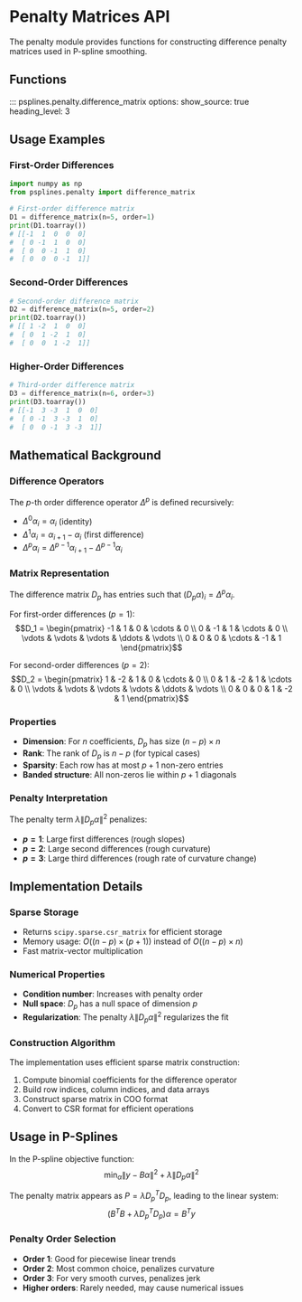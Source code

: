 # Penalty Matrices API

The penalty module provides functions for constructing difference penalty matrices used in P-spline smoothing.

## Functions

::: psplines.penalty.difference_matrix
    options:
      show_source: true
      heading_level: 3

## Usage Examples

### First-Order Differences

```python
import numpy as np
from psplines.penalty import difference_matrix

# First-order difference matrix
D1 = difference_matrix(n=5, order=1)
print(D1.toarray())
# [[-1  1  0  0  0]
#  [ 0 -1  1  0  0]
#  [ 0  0 -1  1  0]
#  [ 0  0  0 -1  1]]
```

### Second-Order Differences

```python
# Second-order difference matrix  
D2 = difference_matrix(n=5, order=2)
print(D2.toarray())
# [[ 1 -2  1  0  0]
#  [ 0  1 -2  1  0]
#  [ 0  0  1 -2  1]]
```

### Higher-Order Differences

```python
# Third-order difference matrix
D3 = difference_matrix(n=6, order=3)
print(D3.toarray())
# [[-1  3 -3  1  0  0]
#  [ 0 -1  3 -3  1  0]
#  [ 0  0 -1  3 -3  1]]
```

## Mathematical Background

### Difference Operators

The $p$-th order difference operator $\Delta^p$ is defined recursively:

- $\Delta^0 \alpha_i = \alpha_i$ (identity)
- $\Delta^1 \alpha_i = \alpha_{i+1} - \alpha_i$ (first difference)
- $\Delta^p \alpha_i = \Delta^{p-1} \alpha_{i+1} - \Delta^{p-1} \alpha_i$

### Matrix Representation

The difference matrix $D_p$ has entries such that $(D_p \alpha)_i = \Delta^p \alpha_i$.

For first-order differences ($p=1$):
$$D_1 = \begin{pmatrix}
-1 & 1 & 0 & \cdots & 0 \\
0 & -1 & 1 & \cdots & 0 \\
\vdots & \vdots & \vdots & \ddots & \vdots \\
0 & 0 & 0 & \cdots & -1 & 1
\end{pmatrix}$$

For second-order differences ($p=2$):
$$D_2 = \begin{pmatrix}
1 & -2 & 1 & 0 & \cdots & 0 \\
0 & 1 & -2 & 1 & \cdots & 0 \\
\vdots & \vdots & \vdots & \vdots & \ddots & \vdots \\
0 & 0 & 0 & 1 & -2 & 1
\end{pmatrix}$$

### Properties

- **Dimension**: For $n$ coefficients, $D_p$ has size $(n-p) \times n$
- **Rank**: The rank of $D_p$ is $n-p$ (for typical cases)
- **Sparsity**: Each row has at most $p+1$ non-zero entries
- **Banded structure**: All non-zeros lie within $p+1$ diagonals

### Penalty Interpretation

The penalty term $\lambda \|D_p \alpha\|^2$ penalizes:

- **$p=1$**: Large first differences (rough slopes)
- **$p=2$**: Large second differences (rough curvature)  
- **$p=3$**: Large third differences (rough rate of curvature change)

## Implementation Details

### Sparse Storage

- Returns `scipy.sparse.csr_matrix` for efficient storage
- Memory usage: $O((n-p) \times (p+1))$ instead of $O((n-p) \times n)$
- Fast matrix-vector multiplication

### Numerical Properties

- **Condition number**: Increases with penalty order
- **Null space**: $D_p$ has a null space of dimension $p$
- **Regularization**: The penalty $\lambda \|D_p \alpha\|^2$ regularizes the fit

### Construction Algorithm

The implementation uses efficient sparse matrix construction:

1. Compute binomial coefficients for the difference operator
2. Build row indices, column indices, and data arrays
3. Construct sparse matrix in COO format
4. Convert to CSR format for efficient operations

## Usage in P-Splines

In the P-spline objective function:
$$\min_\alpha \|y - B\alpha\|^2 + \lambda \|D_p \alpha\|^2$$

The penalty matrix appears as $P = \lambda D_p^T D_p$, leading to the linear system:
$$(B^T B + \lambda D_p^T D_p) \alpha = B^T y$$

### Penalty Order Selection

- **Order 1**: Good for piecewise linear trends
- **Order 2**: Most common choice, penalizes curvature
- **Order 3**: For very smooth curves, penalizes jerk
- **Higher orders**: Rarely needed, may cause numerical issues